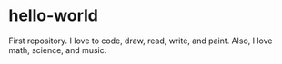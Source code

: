 # hello-world
First repository.
I love to code, draw, read, write, and paint. Also, I love math, science, and music. 

